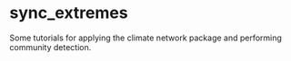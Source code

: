 # sync_extremes
Some tutorials for applying the climate network package and performing community detection.
